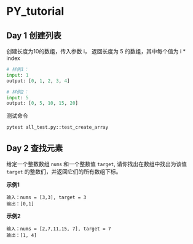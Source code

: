 # PY_tutorial



## Day 1 创建列表

创建长度为10的数组，传入参数 i， 返回长度为 5 的数组，其中每个值为 i * index 

```python
# 样例1：
input: 1
output: [0, 1, 2, 3, 4]

# 样例2：
input: 5
output: [0, 5, 10, 15, 20]
```

测试命令

```python
pytest all_test.py::test_create_array
```



## Day 2 查找元素

给定一个整数数组 `nums` 和一个整数值 `target`, 请你找出在数组中找出为该值 `target` 的整数们，并返回它们的所有数组下标。

**示例1**

```
输入：nums = [3,3], target = 3
输出：[0,1]
```

**示例2**

```
输入：nums = [2,7,11,15, 7], target = 7
输出：[1, 4]
```



## 







